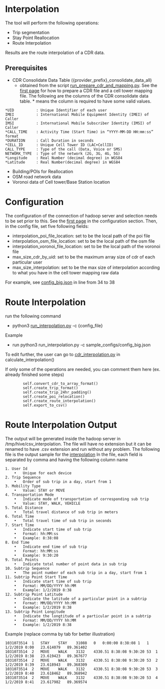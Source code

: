# Interpolation
The tool will perform the following operations: 
* Trip segmentation
* Stay Point Reallocation
* Route Interpolation

Results are the route interpolation of a CDR data.
## Prerequisites
* CDR Consolidate Data Table ({provider_prefix}_consolidate_data_all)
    * obtained from the script [run_prepare_cdr_and_mapping.py](../run_prepare_cdr_and_mapping.py).
See the [first page](../README.md) for how to prepare a CDR file and a cell tower mapping file. The following are the columns 
of the CDR consolidate data table. * means the column is required to have some valid values.
```
*UID          : Unique Identifier of each user
IMEI          : International Mobile Equipment Identity (IMEI) of Caller
IMSI          : International Mobile Subscriber Identity (IMSI) of Caller
*CALL_TIME    : Activity Time (Start Time) in “YYYY-MM-DD HH:mm:ss” format 
*DURATION     : Call Duration in seconds
*CELL_ID      : Unique Cell Tower ID (LAC+CellID)
CALL_TYPE     : Type of the call (Data, Voice or SMS)
NETWORK_TYPE  : Type of the network (2G, 3G, 4G, 5G)
*Longitude    : Real Number (decimal degree) in WGS84
*Latitude     : Real Number(decimal degree) in WGS84
```
* Building/POIs for Reallocation
* OSM road network data
* Voronoi data of Cell tower/Base Station location

# Configuration
The configuration of the connection of hadoop server and selection needs to be set prior to this.
See the [first page](../README.md) in the configuration section.
Then, in the config file, set five following fields:
* interpolation_poi_file_location: set to be the local path of the poi file
* interpolation_osm_file_location: set to be the local path of the osm file
* interpolation_voronoi_file_location: set to be the local path of the voronoi file
* max_size_cdr_by_uid: set to be the maximum array size of cdr of each particular user
* max_size_interpolation: set to be the max size of interpolation
according to what you have in the cell tower mapping raw data

For example, see [config_big.json](../sample_configs/config_big.json) in line from 34 to 38

# Route Interpolation
run the following command
* python3 [run_interpolation.py](../run_interpolation.py) -c {config_file}

Example

* run python3 run_interpolation.py -c sample_configs/config_big.json

To edit further, the user can go to [cdr_interpolation.py](../Common/cdr_interpolation.py) in  
calculate_interpolation()

If only some of the operations are needed, you can comment them here (ex. already finished some steps)

```
        self.convert_cdr_to_array_format()
        self.create_trip_format()
        self.create_trip_24hr_padding()
        self.create_poi_relocation()
        self.create_route_interpolation()
        self.export_to_csv()
```


# Route Interpolation Output
The output will be generated inside the hadoop server in /tmp/hive/csv_interpolation. 
The file will have no extension but it can be renamed to have .csv extension and run without any problem.
The following file is the output sample for the [interpolation](output_sample/interpolation.csv) 
In the file, each field is separated by comma and having the following column name
```
1. User Id
    •   Unique for each device
2. Trip Sequence
    •	Order of sub trip in a day, start from 1
3. Mobility Type
    •	Value: STAY or MOVE
4. Transportation Mode
    •	Indicate mode of transportation of corresponding sub trip
    •	Value: STAY, WALK, VEHICLE
5. Total Distance 
    •	Total travel distance of sub trip in meters
6. Total Time
    •	Total travel time of sub trip in seconds
7. Start Time 
    •	Indicate start time of sub trip
    •	Format: hh:MM:ss
    •	Example: 8:38:08
8. End Time
    •	Indicate end time of sub trip
    •	Format: hh:MM:ss
    •	Example: 9:30:20 
9. Total Points 
    •	Indicate total number of point data in sub trip
10. Subtrip Sequence
    •	The point number of each sub trip in a day, start from 1
11. Subtrip Point Start Time 
    •	Indicate start time of sub trip
    •	Format: MM/DD/YYYY hh:MM
    •	Example: 1/2/2019 8:38 
12. Subtrip Point Latitude
    •	Indicate the latitude of a particular point in a subtrip
    •	Format: MM/DD/YYYY hh:MM
    •	Example: 1/2/2019 8:38 
13. Subtrip Point Longitude
    •	Indicate the longtitude of a particular point in a subtrip
    •	Format: MM/DD/YYYY hh:MM
    •	Example: 1/2/2019 8:38 
```
Example (replace comma by tab for better illustration)

```
1031073514	1	STAY	STAY	31088	0	0:00:00	8:38:08	1	1	1/2/2019 0:00	23.614079	89.361402
1031073514	2	MOVE	WALK	3132	4330.51	8:38:08	9:30:20	53	1	1/2/2019 8:38	23.619423	89.367677
1031073514	2	MOVE	WALK	3132	4330.51	8:38:08	9:30:20	53	2	1/2/2019 8:39	23.618943	89.368309
1031073514	2	MOVE	WALK	3132	4330.51	8:38:08	9:30:20	53	3	1/2/2019 8:40	23.618462	89.368942
1031073514	2	MOVE	WALK	3132	4330.51	8:38:08	9:30:20	53	4	1/2/2019 8:41	23.617982	89.369574

```
